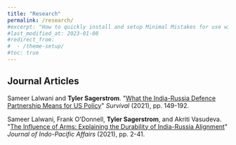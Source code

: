 ```yaml
---
title: "Research"
permalink: /research/
#excerpt: "How to quickly install and setup Minimal Mistakes for use with GitHub Pages."
#last_modified_at: 2023-01-08
#redirect_from:
#  - /theme-setup/
#toc: true
---
```



## Journal Articles

Sameer Lalwani and **Tyler Sagerstrom**. "[What the India-Russia Defence Partnership Means for US Policy](https://www.tandfonline.com/doi/abs/10.1080/00396338.2021.1956196)" _Survival_ (2021), pp. 149-192.

Sameer Lalwani, Frank O'Donnell, **Tyler Sagerstrom**, and Akriti Vasudeva. "[The Influence of Arms: Explaining the Durability of India-Russia Alignment](https://media.defense.gov/2021/Feb/06/2002577571/-1/-1/1/JIPA_VOLUME_04_ISSUE_1_SPECIAL_ISSUE.PDF)" _Journal of Indo-Pacific Affairs_ (2021), pp. 2-41.
